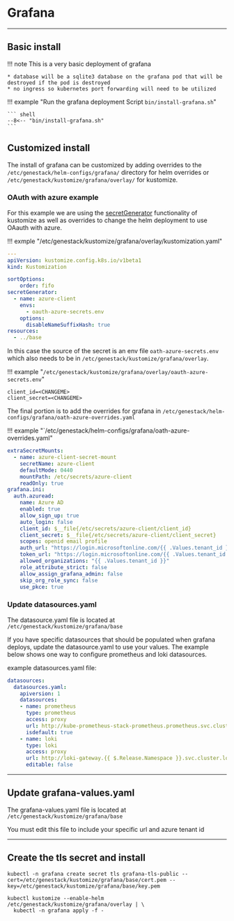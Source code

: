 # Grafana

---

## Basic install

!!! note
    This is a very basic deployment of grafana

    * database will be a sqlite3 database on the grafana pod that will be destroyed if the pod is destroyed
    * no ingress so kubernetes port forwarding will need to be utilized


!!! example "Run the grafana deployment Script `bin/install-grafana.sh`"

    ``` shell
    --8<-- "bin/install-grafana.sh"
    ```

## Customized install

The install of grafana can be customized by adding overrides to the `/etc/genestack/helm-configs/grafana/`
directory for helm overrides or `/etc/genestack/kustomize/grafana/overlay/` for kustomize.

### OAuth with azure example

For this example we are using the [secretGenerator](https://kubernetes.io/docs/tasks/configmap-secret/managing-secret-using-kustomize/)
functionality of kustomize as well as overrides to change the helm deployment to
use OAauth with azure.

!!! exmple "/etc/genestack/kustomize/grafana/overlay/kustomization.yaml"

``` yaml
---
apiVersion: kustomize.config.k8s.io/v1beta1
kind: Kustomization

sortOptions:
    order: fifo
secretGenerator:
  - name: azure-client
    envs:
      - oauth-azure-secrets.env
    options:
      disableNameSuffixHash: true
resources:
  - ../base
```
In this case the source of the secret is an env file `oath-azure-secrets.env` which
also needs to be in `/etc/genestack/kustomize/grafana/overlay`.

!!! example "`/etc/genestack/kustomize/grafana/overlay/oauth-azure-secrets.env`"

``` env
client_id=<CHANGEME>
client_secret=<CHANGEME>
```

The final portion is to add the overrides for grafana in `/etc/genestack/helm-configs/grafana/oath-azure-overrides.yaml`

!!! example "`/etc/genestack/helm-configs/grafana/oath-azure-overrides.yaml"

``` yaml
extraSecretMounts:
  - name: azure-client-secret-mount
    secretName: azure-client
    defaultMode: 0440
    mountPath: /etc/secrets/azure-client
    readOnly: true
grafana.ini:
  auth.azuread:
    name: Azure AD
    enabled: true
    allow_sign_up: true
    auto_login: false
    client_id: $__file{/etc/secrets/azure-client/client_id}
    client_secret: $__file{/etc/secrets/azure-client/client_secret}
    scopes: openid email profile
    auth_url: "https://login.microsoftonline.com/{{ .Values.tenant_id }}/oauth2/v2.0/authorize"
    token_url: "https://login.microsoftonline.com/{{ .Values.tenant_id }}/oauth2/v2.0/token"
    allowed_organizations: "{{ .Values.tenant_id }}"
    role_attribute_strict: false
    allow_assign_grafana_admin: false
    skip_org_role_sync: false
    use_pkce: true
```

### Update datasources.yaml

The datasource.yaml file is located at `/etc/genestack/kustomize/grafana/base`

If you have specific datasources that should be populated when grafana deploys, update the datasource.yaml to use your values.  The example below shows one way to configure prometheus and loki datasources.

example datasources.yaml file:

``` yaml
datasources:
  datasources.yaml:
    apiversion: 1
    datasources:
    - name: prometheus
      type: prometheus
      access: proxy
      url: http://kube-prometheus-stack-prometheus.prometheus.svc.cluster.local:9090
      isdefault: true
    - name: loki
      type: loki
      access: proxy
      url: http://loki-gateway.{{ $.Release.Namespace }}.svc.cluster.local:80
      editable: false
```

---

## Update grafana-values.yaml

The grafana-values.yaml file is located at `/etc/genestack/kustomize/grafana/base`

You must edit this file to include your specific url and azure tenant id

---

## Create the tls secret and install

``` shell
kubectl -n grafana create secret tls grafana-tls-public --cert=/etc/genestack/kustomize/grafana/base/cert.pem --key=/etc/genestack/kustomize/grafana/base/key.pem

kubectl kustomize --enable-helm /etc/genestack/kustomize/grafana/overlay | \
  kubectl -n grafana apply -f -
```

